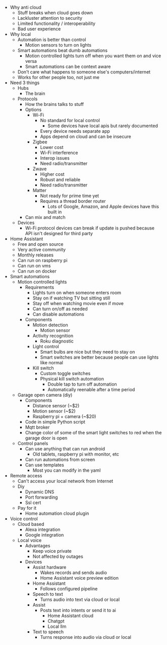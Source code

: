 - Why anti cloud
  - Stuff breaks when cloud goes down
  - Lackluster attention to security
  - Limited functionality / interoperability
  - Bad user experience
- Why local
  - Automation is better than control
    - Motion sensors to turn on lights
  - Smart automations beat dumb automations
    - Motion controlled lights turn off when you want them on and vice versa
    - Smart automations can be context aware
  - Don't care what happens to someone else's computers/internet
  - Works for other people too, not just me
- Need 3 things
  - Hubs
    - The brain
  - Protocols
    - How the brains talks to stuff
    - Options
      - Wi-Fi
        - No standard for local control
          - Some devices have local apis but rarely documented
        - Every device needs separate app
        - Apps depend on cloud and can be insecure
      - Zigbee
        - Lower cost
        - Wi-Fi interference
        - Interop issues
        - Need radio/transmitter
      - Zwave
        - Higher cost
        - Robust and reliable
        - Need radio/transmitter
      - Matter
        - Not ready for prime time yet
        - Requires a thread border router
          - Lots of Google, Amazon, and Apple devices have this built in
    - Can mix and match
  - Devices 
    - Wi-Fi protocol devices can break if update is pushed because API isn't designed for third party
- Home Assistant
  - Free and open source
  - Very active community
  - Monthly releases
  - Can run on raspberry pi
  - Can run on vms
  - Can run on docker
- Smart automations
  - Motion controlled lights
    - Requirements
      - Lights turn on when someone enters room
      - Stay on if watching TV but sitting still
      - Stay off when watching movie even if move
      - Can turn on/off as needed
      - Can disable automations
    - Components
      - Motion detection
        - Motion sensor 
      - Activity recognition
        - Roku diagnostic 
      - Light control
        - Smart bulbs are nice but they need to stay on
        - Smart switches are better because people can use lights like normal
      - Kill switch
        - Custom toggle switches
        - Physical kill switch automation
          - Double tap to turn off automation
          - Automatically reenable after a time period
  - Garage open camera (diy)
    - Components
      - Distance sensor (~$2)
      - Motion sensor (~$2)
      - Raspberry pi + camera (~$20)
    - Code in simple Python script
    - Mqtt broker
    - Change color of some of the smart light switches to red when the garage door is open
  - Control panels
    - Can use anything that can run android
      - Old tablets, raspberry pi with monitor, etc
    - Can run automations from screen
    - Can use templates
      - Most you can modify in the yaml
- Remote access
  - Can't access your local network from Internet
  - Diy
    - Dynamic DNS
    - Port forwarding
    - Ssl cert 
  - Pay for it
    - Home automation cloud plugin
- Voice control
  - Cloud based
    - Alexa integration
    - Google integration
  - Local voice
    - Advantages
      - Keep voice private
      - Not affected by outages
    - Devices
      - Assist hardware
        - Wakes records and sends audio
        - Home Assistant voice preview edition
      - Home Assistant
        - Follows configured pipeline
      - Speech to text
        - Turns audio into text via cloud or local
      - Assist
        - Posts text into intents or send it to ai
          - Home Assistant cloud
          - Chatgpt
          - Local llm
      - Text to speech 
        - Turns response into audio via cloud or local
